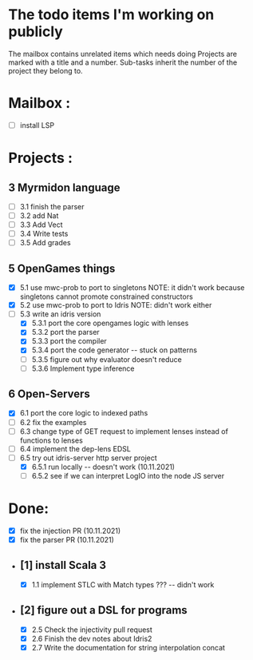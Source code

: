 # The todo items I'm working on publicly

The mailbox contains unrelated items which needs doing
Projects are marked with a title and a number. Sub-tasks 
inherit the number of the project they belong to.

# Mailbox :

- [ ] install LSP

# Projects :

## 3 Myrmidon language
  - [ ] 3.1 finish the parser
  - [ ] 3.2 add Nat  
  - [ ] 3.3 Add Vect
  - [ ] 3.4 Write tests
  - [ ] 3.5 Add grades

## 5 OpenGames things
  - [x] 5.1 use mwc-prob to port to singletons
      NOTE: it didn't work because singletons cannot promote constrained constructors
  - [x] 5.2 use mwc-prob to port to Idris 
      NOTE: didn't work either
  - [ ] 5.3 write an idris version
      - [x] 5.3.1 port the core opengames logic with lenses
      - [x] 5.3.2 port the parser
      - [x] 5.3.3 port the compiler
      - [x] 5.3.4 port the code generator -- stuck on patterns
      - [ ] 5.3.5 figure out why evaluator doesn't reduce
      - [ ] 5.3.6 Implement type inference

## 6 Open-Servers
  - [x] 6.1 port the core logic to indexed paths
  - [ ] 6.2 fix the examples
  - [ ] 6.3 change type of GET request to implement lenses instead of functions to lenses
  - [ ] 6.4 implement the dep-lens EDSL
  - [ ] 6.5 try out idris-server http server project
      - [x] 6.5.1 run locally -- doesn't work (10.11.2021)
      - [ ] 6.5.2 see if we can interpret LogIO into the node JS server

# Done:
- [x] fix the injection PR (10.11.2021)
- [x] fix the parser PR (10.11.2021)
- ## [1] install Scala 3
  - [x] 1.1 implement STLC with Match types ??? -- didn't work
- ## [2] figure out a DSL for programs 
  - [x] 2.5 Check the injectivity pull request 
  - [x] 2.6 Finish the dev notes about Idris2  
  - [x] 2.7 Write the documentation for string interpolation concat 
